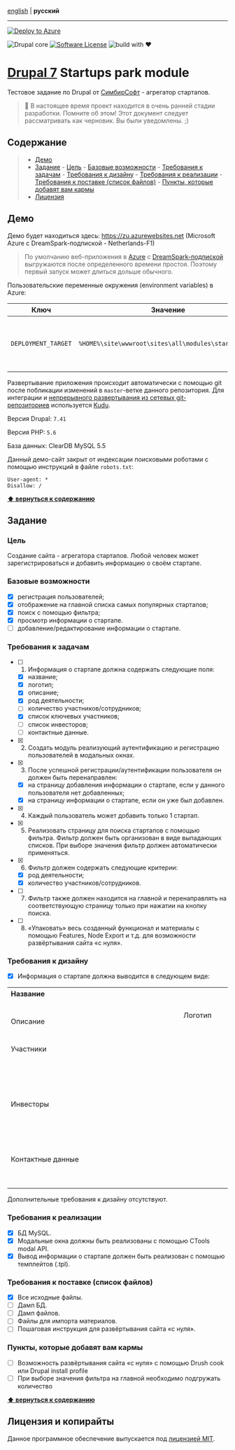[english](https://github.com/thekondrashov/drupal-startupspark/blob/master/README.en.md) | **русский**
- - -

[![Deploy to Azure][Azure]](https://azuredeploy.net)

![Drupal core][Drupal] [![Software License][MIT]](https://github.com/thekondrashov/drupal-startupspark/blob/master/LICENSE) ![build with ❤][Love]

# [Drupal 7](https://drupal.org) Startups park module
Тестовое задание по Drupal от [СимбирСофт](http://www.simbirsoft.com/ruru/) - агрегатор стартапов.
> :construction: В настоящее время проект находится в очень ранней стадии разработки. Помните об этом! Этот документ следует рассматривать как черновик. Вы были уведомлены. ;)

## Содержание

> - [Демо](#Демо)
> - [Задание](#Задание)
    - [Цель](#Цель)
    - [Базовые возможности](#Базовые-возможности)
    - [Требования к задачам](#Требования-к-задачам)
    - [Требования к дизайну](#Требования-к-дизайну)
    - [Требования к реализации](#Требования-к-реализации)
    - [Требования к поставке (список файлов)](#Требования-к-поставке-список-файлов)
    - [Пункты, которые добавят вам кармы](#Пункты-которые-добавят-вам-кармы)
> - [Лицензия](#Лицензия-и-копирайты)

## Демо
Демо будет находиться здесь: https://zu.azurewebsites.net (Microsoft Azure с DreamSpark-подпиской - Netherlands-F1)
> По умолчанию веб-приложения в [Azure](https://portal.azure.com) с [DreamSpark-подпиской](http://www.dreamspark.ru) выгружаются после определенного времени простоя. Поэтому первый запуск может длиться дольше обычного.

Пользовательские переменные окружения (environment variables) в Azure:

|Ключ|Значение|Предназначение|
|---|---|---|
|`DEPLOYMENT_TARGET`|`%HOME%\site\wwwroot\sites\all\modules\startupspark`|Место развёртывания приложения. Обычно это папка `wwwroot `. [Источник](https://github.com/projectkudu/kudu/wiki/Deployment-hooks#environment-variables)|

Развертывание приложения происходит автоматически с помощью git после побликации изменений в `master`-ветке данного репозитория.
Для интеграции и [непрерывного развертывания из сетевых git-репозиториев](https://azure.microsoft.com/ru-ru/documentation/articles/web-sites-publish-source-control/#Step7) используется [Kudu](https://github.com/projectkudu/kudu/wiki).

Версия Drupal: `7.41`

Версия PHP: `5.6`

База данных: ClearDB MySQL 5.5

Данный демо-сайт закрыт от индексации поисковыми роботами с помощью инструкций в файле `robots.txt`:
```
User-agent: *
Disallow: /
```

**[⬆ вернуться к содержанию](#Содержание)**

## Задание

### Цель
Создание сайта - агрегатора стартапов. Любой человек может зарегистрироваться и добавить информацию о своём стартапе.

### Базовые возможности
- [x] регистрация пользователей;
- [x] отображение на главной списка самых популярных стартапов;
- [x] поиск с помощью фильтра;
- [x] просмотр информации о стартапе.
- [ ] добавление/редактирование информации о стартапе.

### Требования к задачам
- [ ] 1. Информация о стартапе должна содержать следующие поля:
  - [x] название;
  - [x] логотип;
  - [x] описание;
  - [x] род деятельности;
  - [ ] количество участников/сотрудников;
  - [x] список ключевых участников;
  - [ ] список инвесторов;
  - [ ] контактные данные.
- [x] 2. Создать модуль реализующий аутентификацию и регистрацию пользователей в модальных окнах.
- [x] 3. После успешной регистрации/аутентификации пользователя он должен быть перенаправлен:
  - [x] на страницу добавления информации о стартапе, если у данного пользователя нет добавленных;
  - [x] на страницу информации о стартапе, если он уже был добавлен.
- [x] 4. Каждый пользователь может добавить только 1 стартап.
- [x] 5. Реализовать страницу для поиска стартапов с помощью фильтра. Фильтр должен быть организован в виде выпадающих списков. При выборе значения фильтр должен автоматически применяться.
- [x] 6. Фильтр должен содержать следующие критерии:
  - [x] род деятельности;
  - [x] количество участников/сотрудников.
- [ ] 7. Фильтр также должен находится на главной и перенаправлять на соответствующую страницу только при нажатии на кнопку поиска.
- [ ] 8. «Упаковать» весь созданный функционал и материалы с помощью Features, Node Export и т.д. для возможности развёртывания сайта «с нуля».

### Требования к дизайну
- [x] Информация о стартапе должна выводится в следующем виде:

<table width="600">
  <tr> 
    <th colspan="3" align="left">Название</th>
    <td rowspan="2" align="center">Логотип</td>
  </tr>
  <tr>
    <td colspan="3" height="100">Описание</td>
  </tr>
  <tr>
    <td colspan="4">Участники</td>
  </tr>
  <tr>
    <td width="150" height="100">&nbsp;</td>
    <td width="150">&nbsp;</td>
    <td width="150">&nbsp;</td>
    <td width="150">&nbsp;</td>
  </tr>
  <tr>
    <td colspan="4">Инвесторы</td>
  </tr>
  <tr>
    <td height="100">&nbsp;</td>
    <td>&nbsp;</td>
    <td>&nbsp;</td>
    <td>&nbsp;</td>
  </tr>
  <tr>
    <td colspan="4">Контактные данные</td>
  </tr>
  <tr>
    <td>&nbsp;</td>
    <td></td>
    <td></td>
    <td></td>
  </tr>
  <tr>
    <td>&nbsp;</td>
    <td></td>
    <td></td>
    <td></td>
  </tr>
</table>

Дополнительные требования к дизайну отсутствуют.

### Требования к реализации
- [x] БД MySQL.
- [x] Модальные окна должны быть реализованы с помощью CTools modal API.
- [x] Вывод информации о стартапе должен быть реализован с помощью темплейтов (.tpl).

### Требования к поставке (список файлов)
- [x] Все исходные файлы.
- [ ] Дамп БД.
- [ ] Дамп файлов.
- [ ] Файлы для импорта материалов.
- [ ] Пошаговая инструкция для развёртывания сайта «с нуля».

### Пункты, которые добавят вам кармы
- [ ] Возможность развёртывания сайта «с нуля» с помощью Drush cook или Drupal install profile
- [ ] При выборе значения фильтра на главной необходимо подгружать количество

**[⬆ вернуться к содержанию](#Содержание)**

## Лицензия и копирайты

Данное программное обеспечение выпускается под [лицензией MIT](https://github.com/thekondrashov/drupal-startupspark/blob/master/LICENSE).


[Azure]: https://azuredeploy.net/deploybutton.png "Deploy to Azure"
[Drupal]: https://img.shields.io/badge/Drupal%20core-v7.x-0077c0.svg?style=flat&logo=data:image/svg%2Bxml;charset=utf8,%3Csvg%20xmlns=%27http://www.w3.org/2000/svg%27%20width=%271792%27%20height=%271792%27%3E%3Cpath%20fill=%27%23fff%27%20d=%27M1295%201586q-5-19-24-5-30%2022-87%2039t-131%2017q-129%200-193-49-5-4-13-4-11%200-26%2012-7%206-7.5%2016t7.5%2020q34%2032%2087.5%2046t102.5%2012.5%2099-4.5q41-4%2084.5-20.5t65-30%2028.5-20.5q12-12%207-29zm-39-115q-19-47-39-61-23-15-76-15-47%200-71%2010-29%2012-78%2056-26%2024-12%2044%209%208%2017.5%204.5t31.5-23.5q3-2%2010.5-8.5t10.5-8.5%2010-7%2011.5-7%2012.5-5%2015-4.5%2016.5-2.5%2020.5-1q27%200%2044.5%207.5t23%2014.5%2013.5%2022q10%2017%2012.5%2020t12.5-1q23-12%2014-34zm355-281q0-22-5-44.5t-16.5-45-34-36.5-52.5-14q-33%200-97%2041.5t-129%2083.5-101%2042q-27%201-63.5-19t-76-49-83.5-58-100-49-111-19q-115%201-197%2078.5T461%201280q-2%20112%2074%20164%2029%2020%2062.5%2028.5T701%201481q57%200%20132-32.5t134-71%20120-70.5%2093-31q26%201%2065%2031.5t71.5%2067%2068%2067.5%2055.5%2032q35%203%2058.5-14t55.5-63q28-41%2042.5-101t14.5-106zm53-160q0%20164-62%20304.5t-166%20236-242.5%20149.5-290.5%2054-293-57.5-247.5-157T192%201318t-64-302q0-89%2019.5-172.5t49-145.5T267%20579.5t78.5-94T424%20416t64.5-46.5T531%20345q14-8%2051-26.5t54.5-28.5%2048-30%2060.5-44q36-28%2058-72.5T833%2018q129%20155%20186%20193%2044%2029%20130%2068t129%2066q21%2013%2039%2025t60.5%2046.5%2076%2070.5%2075%2095%2069%20122%2047%20148.5T1664%201030z%27/%3E%3C/svg%3E "Drupal core"
[Love]: https://img.shields.io/badge/build%20with-%E2%9D%A4-d35b09.svg?style=flat "build with ❤"
[MIT]: https://img.shields.io/badge/license-MIT-brightgreen.svg?style=flat "The MIT License (MIT)"

